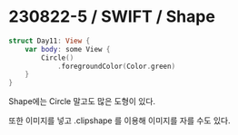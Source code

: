 # 230822-5 / SWIFT / Shape 

```swift
struct Day11: View {
    var body: some View {
        Circle()
            .foregroundColor(Color.green)
    }
}
```

Shape에는 Circle 말고도 많은 도형이 있다. 

또한 이미지를 넣고 .clipshape 를 이용해 이미지를 자를 수도 있다. 